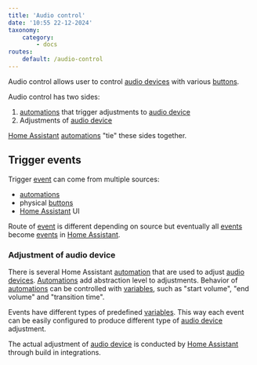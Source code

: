 ```yaml
---
title: 'Audio control'
date: '10:55 22-12-2024'
taxonomy:
    category:
        - docs
routes:
    default: /audio-control
---
```


Audio control allows user to control [audio devices](/audio-devices) with various [buttons](/buttons).

Audio control has two sides:
1. [automations](/automations) that trigger adjustments to [audio device](/audio-devices)
2. Adjustments of [audio device](/audio-devices)

[Home Assistant](/home-assistant) [automations](/automations) "tie" these sides together.

## Trigger events

Trigger [event](/events) can come from multiple sources:
* [automations](/automations)
* physical [buttons](/buttons)
* [Home Assistant](/home-assistant) UI

Route of [event](/events) is different depending on source but eventually all [events](/events) become [events](/events) in [Home Assistant](/home-assistant).

### Adjustment of audio device

There is several Home Assistant [automation](/automations) that are used to adjust [audio devices](/audio-devices). [Automations](/automations) add abstraction level to adjustments. Behavior of [automations](/automations) can be controlled with [variables](/variables), such as "start volume", "end volume" and "transition time".

Events have different types of predefined [variables](/variables). This way each event can be easily configured to produce different type of [audio device](/audio-devices) adjustment.

The actual adjustment of [audio device](/audio-devices) is conducted by [Home Assistant](/home-assistant) through build in integrations.